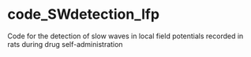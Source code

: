 # code_SWdetection_lfp
Code for the detection of slow waves in local field potentials recorded in rats during drug self-administration
